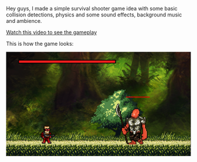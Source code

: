 Hey guys, I made a simple survival shooter game idea with some basic collision detections, physics and some sound effects, background music and ambience.

[Watch this video to see the gameplay](https://youtu.be/Mu-f4sAV-1w)

This is how the game looks:

![screenshot](simpleshooterscreenshot.png)
